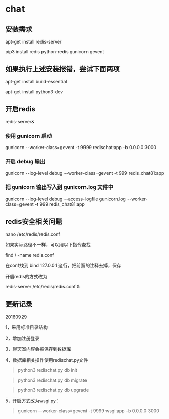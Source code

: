 # chat

## 安装需求

apt-get install redis-server

pip3 install redis python-redis gunicorn gevent

## 如果执行上述安装报错，尝试下面两项
apt-get install build-essential

apt-get install python3-dev

## 开启redis
redis-server&
### 使用 gunicorn 启动
gunicorn --worker-class=gevent -t 9999 redischat:app -b 0.0.0.0:3000
### 开启 debug 输出
gunicorn --log-level debug --worker-class=gevent -t 999 redis_chat81:app
### 把 gunicorn 输出写入到 gunicorn.log 文件中
gunicorn --log-level debug --access-logfile gunicorn.log --worker-class=gevent -t 999 redis_chat81:app

## redis安全相关问题
nano /etc/redis/redis.conf

如果实际路径不一样，可以用以下指令查找

find / -name redis.conf

在conf找到 bind 127.0.0.1 这行，把前面的注释去掉，保存

开启redis的方式改为  

redis-server /etc/redis/redis.conf &

## 更新记录
20160929

1，采用标准目录结构

2，增加注册登录

3，聊天室内容会被保存到数据库

4，数据库相关操作使用redischat.py文件
> python3 redischat.py db init

> python3 redischat.py db migrate

> python3 redischat.py db upgrade

5，开启方式改为wsgi.py：
> gunicorn --worker-class=gevent -t 9999 wsgi:app -b 0.0.0.0:3000

